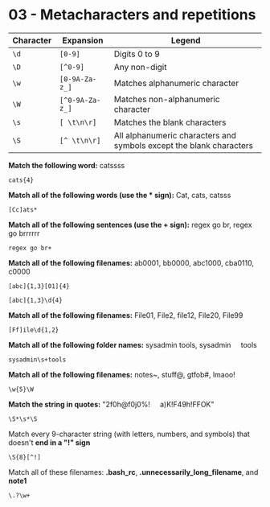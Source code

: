 # 03 - Metacharacters and repetitions

|Character|Expansion|Legend|
|---------|---------|------|
|`\d`|`[0-9]`|Digits 0 to 9|
|`\D`|`[^0-9]`|Any non-digit|
|`\w`|`[0-9A-Za-z_]`|Matches alphanumeric character|
|`\W`|`[^0-9A-Za-z_]`|Matches non-alphanumeric character|
|`\s`|`[ \t\n\r]`|Matches the blank characters|
|`\S`|`[^ \t\n\r]`|All alphanumeric characters and symbols except the blank characters|

**Match the following word:** catssss

`cats{4}`

**Match all of the following words (use the * sign):** Cat, cats, catsss

`[Cc]ats*`

**Match all of the following sentences (use the + sign):** regex go br, regex go brrrrrr

`regex go br+`

**Match all of the following filenames:** ab0001, bb0000, abc1000, cba0110, c0000

`[abc]{1,3}[01]{4}`

`[abc]{1,3}\d{4}`

**Match all of the following filenames:** File01, File2, file12, File20, File99

`[Ff]ile\d{1,2}`

**Match all of the following folder names:** sysadmin tools, sysadmin     tools

`sysadmin\s+tools`

**Match all of the following filenames:** notes~, stuff@, gtfob#, lmaoo!

`\w{5}\W`

**Match the string in quotes:** "2f0h@f0j0%!     a)K!F49h!FFOK"

`\S*\s*\S`

Match every 9-character string (with letters, numbers, and symbols) that doesn't **end in a "!" sign**

`\S{8}[^!]`

Match all of these filenames: **.bash_rc**, **.unnecessarily_long_filename**, and **note1**

`\.?\w+`